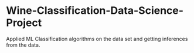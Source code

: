 # Wine-Classification-Data-Science-Project
Applied ML Classification algorithms on the data set and getting inferences from the data.
